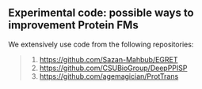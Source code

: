 ## Experimental code: possible ways to improvement Protein FMs

We extensively use code from the following repositories:
> 1. https://github.com/Sazan-Mahbub/EGRET
> 2. https://github.com/CSUBioGroup/DeepPPISP
> 3. https://github.com/agemagician/ProtTrans
